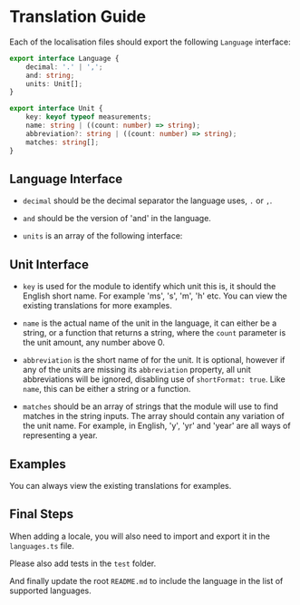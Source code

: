 # Translation Guide

Each of the localisation files should export the following `Language` interface:

```ts
export interface Language {
    decimal: '.' | ',';
    and: string;
    units: Unit[];
}

export interface Unit {
    key: keyof typeof measurements;
    name: string | ((count: number) => string);
    abbreviation?: string | ((count: number) => string);
    matches: string[];
}
```

## Language Interface

-   `decimal` should be the decimal separator the language uses, `.` or `,`.

-   `and` should be the version of 'and' in the language.

-   `units` is an array of the following interface:

## Unit Interface

-   `key` is used for the module to identify which unit this is, it should the English short name. For example 'ms', 's', 'm', 'h' etc. You can view the existing translations for more examples.

-   `name` is the actual name of the unit in the language, it can either be a string, or a function that returns a string, where the `count` parameter is the unit amount, any number above 0.

-   `abbreviation` is the short name of for the unit. It is optional, however if any of the units are missing its `abbreviation` property, all unit abbreviations will be ignored, disabling use of `shortFormat: true`. Like `name`, this can be either a string or a function.

-   `matches` should be an array of strings that the module will use to find matches in the string inputs. The array should contain any variation of the unit name. For example, in English, 'y', 'yr' and 'year' are all ways of representing a year.

## Examples

You can always view the existing translations for examples.

## Final Steps

When adding a locale, you will also need to import and export it in the `languages.ts` file.

Please also add tests in the `test` folder.

And finally update the root `README.md` to include the language in the list of supported languages.

